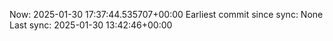 Now: 2025-01-30 17:37:44.535707+00:00 Earliest commit since sync: None Last sync: 2025-01-30 13:42:46+00:00
